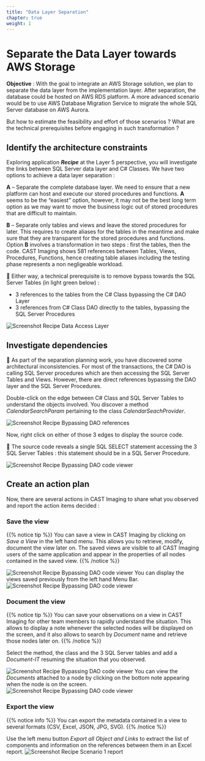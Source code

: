 ```yaml
---
title: "Data Layer Separation"
chapter: true
weight: 1
---
```


# Separate the Data Layer towards AWS Storage

**Objective** : With the goal to integrate an AWS Storage solution, we plan to separate the data layer from the implementation layer. 
After separation, the database could be hosted on AWS RDS platform. A more advanced scenario would be to use AWS Database Migration Service to migrate the whole SQL Server database on AWS Aurora.

But how to estimate the feasibility and effort of those scenarios ? What are the technical prerequisites before engaging in such transformation ?

## Identify the architecture constraints

Exploring application ***Recipe*** at the Layer 5 perspective, you will investigate the links between SQL Server data layer and C# Classes.
We have two options to achieve a data layer separation :  

**A** – Separate the complete database layer. We need to ensure that a new platform can host and execute our stored procedures and functions. 
**A** seems to be the “easiest” option, however, it may not be the best long term option as we may want to move the business logic out of stored procedures that are difficult to maintain. 

**B** – Separate only tables and views and leave the stored procedures for later. This requires to create aliases for the tables in the meantime and make sure that they are transparent for the stored procedures and functions. Option **B** involves a transformation in two steps : first the tables, then the code. CAST Imaging shows 581 references between Tables, Views, Procedures, Functions, hence creating table aliases including the testing phase represents a non negligeable workload. 

:memo: Either way, a technical prerequisite is to remove bypass towards the SQL Server Tables (in light green below) : 
- 3 references to the tables from the C# Class bypassing the C# DAO Layer 
- 3 references from C# Class DAO directly to the tables, bypassing the SQL Server Procedures 

![Screenshot Recipe Data Access Layer](/images/Recipe_Sce1_data.png) 

## Investigate dependencies 

:memo: As part of the separation planning work, you have discovered some architectural inconsistencies. For most of the transactions, the C# DAO is calling SQL Server procedures which are then accessing the SQL Server Tables and Views. However, there are direct references bypassing the DAO layer and the SQL Server Procedures. 

Double-click on the edge between C# Class and SQL Server Tables to understand the objects involved. 
You discover a method *CalendarSearchParam* pertaining to the class *CalendarSeachProvider*.  

![Screenshot Recipe Bypassing DAO references](/images/Recipe_Sce1_method.png) 

Now, right click on either of those 3 edges to display the source code.

:memo: The source code reveals a single SQL SELECT statement accessing the 3 SQL Server Tables : this statement should be in a SQL Server Procedure. 

![Screenshot Recipe Bypassing DAO code viewer](/images/Recipe_Sce1_code.png) 

## Create an action plan 

Now, there are several actions in CAST Imaging to share what you observed and report the action items decided : 

### Save the view

{{% notice tip %}}
You can save a view in CAST Imaging by clicking on *Save a View* in the left hand menu. This allows you to retrieve, modify, document the view later on.
The saved views are visible to all CAST Imaging users of the same application and appear in the properties of all nodes contained in the saved view.
{{% /notice %}}

![Screenshot Recipe Bypassing DAO code viewer](/images/Save.png) 
You can display the views saved previously from the left hand Menu Bar.
![Screenshot Recipe Bypassing DAO code viewer](/images/SavedViews.png) 


### Document the view

{{% notice tip %}}
You can save your observations on a view in CAST Imaging for other team members to rapidly understand the situation.
This allows to display a note whenever the selected nodes will be displayed on the screen, and it also allows to search by *Document* name and retrieve those nodes later on.
{{% /notice %}}

Select the method, the class and the 3 SQL Server tables and add a *Document-IT* resuming the situation that you observed. 

![Screenshot Recipe Bypassing DAO code viewer](/images/DocumentIT.png)
You can view the *Documents* attached to a node by clicking on the bottom note appearing when the node is on the screen.
![Screenshot Recipe Bypassing DAO code viewer](/images/DocumentIT_click.png)

### Export the view

{{% notice info %}}
You can export the metadata contained in a view to several formats (CSV, Excel, JSON, JPG, SVG).
{{% /notice %}}

Use the left menu button *Export all Object and Links* to extract the list of components and information on the references between them in an Excel report. 
![Screenshot Recipe Scenario 1 report](/images/ExportObjectsandLinks.png) 
